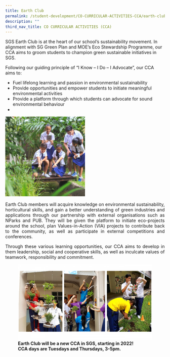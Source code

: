 ```yaml
---
title: Earth Club
permalink: /student-development/CO-CURRICULAR-ACTIVITIES-CCA/earth-club/
description: ""
third_nav_title: CO CURRICULAR ACTIVITIES (CCA)
---
```

SGS Earth Club is at the heart of our school’s sustainability movement. In alignment with SG Green Plan and MOE’s Eco Stewardship Programme, our CCA aims to groom students to champion green sustainable initiatives in SGS.

Following our guiding principle of “I Know – I Do – I Advocate”, our CCA aims to:

*   Fuel lifelong learning and passion in environmental sustainability
*   Provide opportunities and empower students to initiate meaningful environmental activities
*   Provide a platform through which students can advocate for sound environmental behaviour
*   
<img src="/images/CCA%20Earth%20Club/Slide1-3-250x250.png" 
     style="width:50%">

<p style="text-align: justify;"> Earth Club members will acquire knowledge on environmental sustainability, horticultural skills, and gain a better understanding of green industries and applications through our partnership with external organisations such as NParks and PUB. They will be given the platform to initiate eco-projects around the school, plan Values-in-Action (VIA) projects to contribute back to the community, as well as participate in external competitions and conferences. </p>

<p style="text-align: justify;"> Through these various learning opportunities, our CCA aims to develop in them leadership, social and cooperative skills, as well as inculcate values of teamwork, responsibility and commitment. </p>

<figure>
<img src="/images/CCA%20Earth%20Club/Slide2-3-768x432.png">
<figcaption> <strong> Earth Club will be a new CCA in SGS, starting in 2022!<br>
CCA days are Tuesdays and Thursdays, 3-5pm. </strong> </figcaption>
</figure>